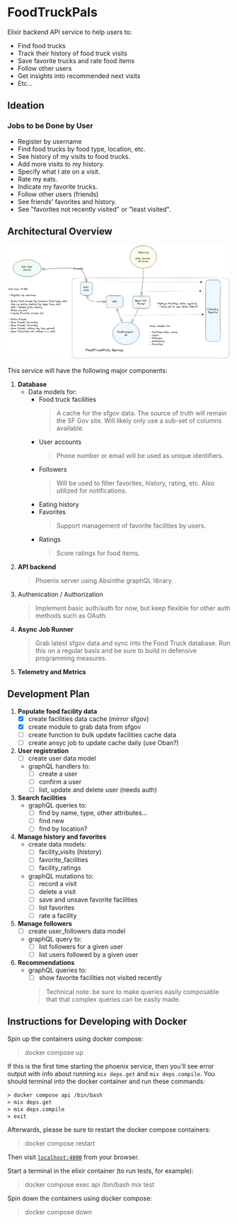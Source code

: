 # FoodTruckPals

Elixir backend API service to help users to:
- Find food trucks
- Track their history of food truck visits
- Save favorite trucks and rate food items
- Follow other users
- Get insights into recommended next visits
- Etc...

## Ideation

### Jobs to be Done by User

- Register by username
- Find food trucks by food type, location, etc.
- See history of my visits to food trucks.
- Add more visits to my history.
- Specify what I ate on a visit.
- Rate my eats.
- Indicate my favorite trucks.
- Follow other users (friends)
- See friends' favorites and history.
- See "favorites not recently visited" or "least visited".

## Architectural Overview

![Overview](diagrams/overview.png)

This service will have the following major components:
1. **Database**
    - Data models for:
        - Food truck facilities
            > A cache for the sfgov data. The source of truth will remain the SF Gov site. Will likely only use a sub-set of columns available.
        - User accounts
            > Phone number or email will be used as unique identifiers.
        - Followers
            > Will be used to filter favorites, history, rating, etc. Also utilized for notifications.
        - Eating history
        - Favorites
            > Support management of favorite facilities by users.
        - Ratings
            > Score ratings for food items.
2. **API backend**
    > Phoenix server using Absinthe graphQL library.
3. Authenication / Authorization
    > Implement basic auth/auth for now, but keep flexible for other auth methods such as OAuth.
4. **Async Job Runner**
    > Grab latest sfgov data and sync into the Food Truck database. Run this on a regular basis and be sure to build in defensive programming measures.
5. **Telemetry and Metrics**

## Development Plan

1. **Populate food facility data**
    - [x] create facilities data cache (mirror sfgov)
    - [x] create module to grab data from sfgov
    - [ ] create function to bulk update facilities cache data
    - [ ] create ansyc job to update cache daily (use Oban?)
2. **User registration**
    - [ ] create user data model
    - graphQL handlers to:
        - [ ] create a user
        - [ ] confirm a user
        - [ ] list, update and delete user (needs auth)
3. **Search facilities**
    - graphQL queries to:
        - [ ] find by name, type, other attributes...
        - [ ] find new
        - [ ] find by location?
4. **Manage history and favorites**
    - create data models:
        - [ ] facility_visits (history)
        - [ ] favorite_facilities
        - [ ] facility_ratings
    - graphQL mutations to:
        - [ ] record a visit
        - [ ] delete a visit
        - [ ] save and unsave favorite facilities
        - [ ] list favorites
        - [ ] rate a facility
5. **Manage followers**
    - [ ] create user_followers data model
    - graphQL query to:
        - [ ] list followers for a given user
        - [ ] list users followed by a given user
6. **Recommendations**
    - graphQL queries to:
        - [ ] show favorite facilities not visited recently
        > Technical note: be sure to make queries easily composable that that complex queries can be easily made.

## Instructions for Developing with Docker

Spin up the containers using docker compose:
> docker compose up

If this is the first time starting the phoenix service, then you'll see
error output with info about running `mix deps.get` and `mix deps.compile`.
You should terminal into the docker container and run these commands:

```
> docker compose api /bin/bash
> mix deps.get
> mix deps.compile
> exit
```

Afterwards, please be sure to restart the docker compose containers:

> docker compose restart

Then visit [`localhost:4000`](http://localhost:4000) from your browser.

Start a terminal in the elixir container (to run tests, for example):
> docker compose exec api /bin/bash
> mix test

Spin down the containers using docker compose:
> docker compose down
